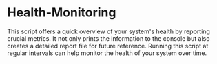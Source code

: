 # Health-Monitoring
This script offers a quick overview of your system's health by reporting crucial metrics. It not only prints the information to the console but also creates a detailed report file for future reference. Running this script at regular intervals can help monitor the health of your system over time.
